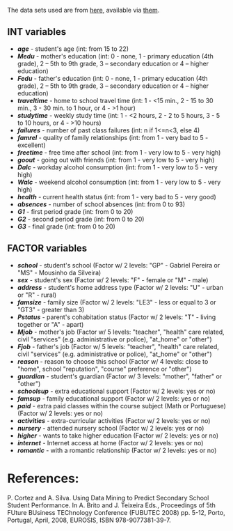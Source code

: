 The data sets used are from [here](https://archive.ics.uci.edu/ml/datasets/student+performance), available via [them](http://www3.dsi.uminho.pt/pcortez/student.pdf).

## INT variables
- ***age*** - student's age (int: from 15 to 22)
- ***Medu*** - mother's education (int: 0 - none,  1 - primary education (4th grade), 2 – 5th to 9th grade, 3 – secondary education or 4 – higher education)  
- ***Fedu*** - father's education (int: 0 - none,  1 - primary education (4th grade), 2 – 5th to 9th grade, 3 – secondary education or 4 – higher education)
- ***traveltime*** - home to school travel time (int: 1 - <15 min., 2 - 15 to 30 min., 3 - 30 min. to 1 hour, or 4 - >1 hour)  
- ***studytime*** - weekly study time (int: 1 - <2 hours, 2 - 2 to 5 hours, 3 - 5 to 10 hours, or 4 - >10 hours)  
- ***failures*** - number of past class failures (int: n if 1<=n<3, else 4)
- ***famrel*** - quality of family relationships (int: from 1 - very bad to 5 - excellent)  
- ***freetime*** - free time after school (int: from 1 - very low to 5 - very high)  
- ***goout*** - going out with friends (int: from 1 - very low to 5 - very high)  
- ***Dalc*** - workday alcohol consumption (int: from 1 - very low to 5 - very high)  
- ***Walc*** - weekend alcohol consumption (int: from 1 - very low to 5 - very high)  
- ***health*** - current health status (int: from 1 - very bad to 5 - very good)  
- ***absences*** - number of school absences (int: from 0 to 93)  
- ***G1*** - first period grade (int: from 0 to 20)  
- ***G2*** - second period grade (int: from 0 to 20)  
- ***G3*** - final grade (int: from 0 to 20)

## FACTOR variables
- ***school*** - student's school (Factor w/ 2 levels: "GP" - Gabriel Pereira or "MS" - Mousinho da Silveira)  
- ***sex*** - student's sex (Factor w/ 2 levels: "F" - female or "M" - male)
- ***address*** - student's home address type (Factor w/ 2 levels: "U" - urban or "R" - rural)  
- ***famsize*** - family size (Factor w/ 2 levels: "LE3" - less or equal to 3 or "GT3" - greater than 3)  
- ***Pstatus*** - parent's cohabitation status (Factor w/ 2 levels: "T" - living together or "A" - apart)
- ***Mjob*** - mother's job (Factor w/ 5 levels: "teacher", "health" care related, civil "services" (e.g. administrative or police), "at_home" or "other")  
- ***Fjob*** - father's job (Factor w/ 5 levels: "teacher", "health" care related, civil "services" (e.g. administrative or police), "at_home" or "other")  
- ***reason*** - reason to choose this school (Factor w/ 4 levels: close to "home", school "reputation", "course" preference or "other")  
- ***guardian*** - student's guardian (Factor w/ 3 levels: "mother", "father" or "other")
- ***schoolsup*** - extra educational support (Factor w/ 2 levels: yes or no)  
- ***famsup*** - family educational support (Factor w/ 2 levels: yes or no)  
- ***paid*** - extra paid classes within the course subject (Math or Portuguese) (Factor w/ 2 levels: yes or no)  
- ***activities*** - extra-curricular activities (Factor w/ 2 levels: yes or no)  
- ***nursery*** - attended nursery school (Factor w/ 2 levels: yes or no)  
- ***higher*** - wants to take higher education (Factor w/ 2 levels: yes or no)  
- ***internet*** - Internet access at home (Factor w/ 2 levels: yes or no)  
- ***romantic*** - with a romantic relationship (Factor w/ 2 levels: yes or no)




# References: 
P. Cortez and A. Silva. Using Data Mining to Predict Secondary School Student Performance. In A. Brito and J. Teixeira Eds., Proceedings of 5th FUture BUsiness TEChnology Conference (FUBUTEC 2008) pp. 5-12, Porto, Portugal, April, 2008, EUROSIS, ISBN 978-9077381-39-7. 
